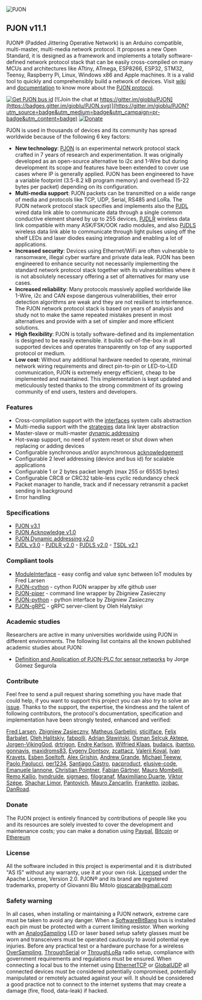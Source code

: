 
![PJON](http://www.gioblu.com/PJON/PJON-github-header-tiny.png)
## PJON v11.1
PJON® (Padded Jittering Operative Network) is an Arduino compatible, multi-master, multi-media network protocol. It proposes a new Open Standard, it is designed as a framework and implements a totally software-defined network protocol stack that can be easily cross-compiled on many MCUs and architectures like ATtiny, ATmega, ESP8266, ESP32, STM32, Teensy, Raspberry Pi, Linux, Windows x86 and Apple machines. It is a valid tool to quickly and comprehensibly build a network of devices. Visit [wiki](https://github.com/gioblu/PJON/wiki) and [documentation](documentation/README.md) to know more about the [PJON protocol](specification/PJON-protocol-specification-v3.1.md).

[![Get PJON bus id](https://img.shields.io/badge/GET-PJON%20bus%20id-lightgrey.svg)](http://www.pjon.org/get-bus-id.php)
[![Join the chat at https://gitter.im/gioblu/PJON](https://badges.gitter.im/gioblu/PJON.svg)](https://gitter.im/gioblu/PJON?utm_source=badge&utm_medium=badge&utm_campaign=pr-badge&utm_content=badge) [![Donate](https://img.shields.io/badge/DONATE-Paypal-green.svg)](https://www.paypal.me/PJON)

PJON is used in thousands of devices and its community has spread worldwide because of the following 6 key factors:
- **New technology**: [PJON](specification/PJON-protocol-specification-v3.1.md) is an experimental network protocol stack crafted in 7 years of research and experimentation. It was originally developed as an open-source alternative to i2c and 1-Wire but during development its scope and features have been extended to cover use cases where IP is generally applied. PJON has been engineered to have a variable footprint (3.5-8.2 kB program memory) and overhead (5-22 bytes per packet) depending on its configuration.
- **Multi-media support**: PJON packets can be transmitted on a wide range of media and protocols like TCP, UDP, Serial, RS485 and LoRa. The PJON network protocol stack specifies and implements also the [PJDL](src/strategies/SoftwareBitBang/specification/PJDL-specification-v3.0.md) wired data link able to communicate data through a single common conductive element shared by up to 255 devices, [PJDLR](src/strategies/OverSampling/specification/PJDLR-specification-v2.0.md) wireless data link compatible with many ASK/FSK/OOK radio modules, and also [PJDLS](src/strategies/AnalogSampling/specification/PJDLS-specification-v1.0.md) wireless data link able to communicate through light pulses using off the shelf LEDs and laser diodes easing integration and enabling a lot of applications.
- **Increased security**: Devices using Ethernet/WiFi are often vulnerable to ransomware, illegal cyber warfare and private data leak. PJON has been engineered to enhance security not necessarily implementing the standard network protocol stack together with its vulnerabilities where it is not absolutely necessary offering a set of alternatives for many use cases.
- **Increased reliability**: Many protocols massively applied worldwide like 1-Wire, i2c and CAN expose dangerous vulnerabilities, their error detection algorithms are weak and they are not resilient to interference. The PJON network protocol stack is based on years of analysis and study not to make the same repeated mistakes present in most alternatives and provide with a set of simpler and more efficient solutions.
- **High flexibility**: PJON is totally software-defined and its implementation is designed to be easily extensible. it builds out-of-the-box in all supported devices and operates transparently on top of any supported protocol or medium.
- **Low cost**: Without any additional hardware needed to operate, minimal network wiring requirements and direct pin-to-pin or LED-to-LED communication, PJON is extremely energy efficient, cheap to be implemented and maintained. This implementation is kept updated and meticulously tested thanks to the strong commitment of its growing community of end users, testers and developers.

### Features
- Cross-compilation support with the [interfaces](src/interfaces) system calls abstraction   
- Multi-media support with the [strategies](src/strategies) data link layer abstraction
- Master-slave or multi-master [dynamic addressing](specification/PJON-dynamic-addressing-specification-v2.0.md)
- Hot-swap support, no need of system reset or shut down when replacing or adding devices
- Configurable synchronous and/or asynchronous [acknowledgement](specification/PJON-protocol-acknowledge-specification-v1.0.md)
- Configurable 2 level addressing (device and bus id) for scalable applications
- Configurable 1 or 2 bytes packet length (max 255 or 65535 bytes)
- Configurable CRC8 or CRC32 table-less cyclic redundancy check
- Packet manager to handle, track and if necessary retransmit a packet sending in background
- Error handling

### Specifications
- [PJON v3.1](specification/PJON-protocol-specification-v3.1.md)
- [PJON Acknowledge v1.0](specification/PJON-protocol-acknowledge-specification-v1.0.md)
- [PJON Dynamic addressing v2.0](specification/PJON-dynamic-addressing-specification-v2.0.md)
- [PJDL v3.0](src/strategies/SoftwareBitBang/specification/PJDL-specification-v3.0.md) - [PJDLR v2.0](src/strategies/OverSampling/specification/PJDLR-specification-v2.0.md) - [PJDLS v2.0](src/strategies/AnalogSampling/specification/PJDLS-specification-v2.0.md) - [TSDL v2.1](src/strategies/ThroughSerial/specification/TSDL-specification-v2.1.md)

### Compliant tools
- [ModuleInterface](https://github.com/fredilarsen/ModuleInterface) - easy config and value sync between IoT modules by Fred Larsen
- [PJON-cython](https://github.com/xlfe/PJON-cython) - cython PJON wrapper by xlfe github user
- [PJON-piper](https://github.com/Girgitt/PJON-piper) - command line wrapper by Zbigniew Zasieczny
- [PJON-python](https://github.com/Girgitt/PJON-python) - python interface by Zbigniew Zasieczny
- [PJON-gRPC](https://github.com/Halytskyi/PJON-gRPC) - gRPC server-client by Oleh Halytskyi

### Academic studies
Researchers are active in many universities worldwide using PJON in different environments. The following list contains all the known published academic studies about PJON:
- [Definition and Application of PJON-PLC for sensor networks](https://repositorio.unican.es/xmlui/bitstream/handle/10902/14012/408952.pdf?sequence=1) by Jorge Gómez Segurola

### Contribute
Feel free to send a pull request sharing something you have made that could help, if you want to support this project you can also try to solve an [issue](https://github.com/gioblu/PJON/issues). Thanks to the support, the expertise, the kindness and the talent of following contributors, the protocol's documentation, specification and implementation have been strongly tested, enhanced and verified:

[Fred Larsen](https://github.com/fredilarsen), [Zbigniew Zasieczny](https://github.com/girgitt), [Matheus Garbelini](https://github.com/Matheus-Garbelini), [sticilface](https://github.com/sticilface), [Felix Barbalet](https://github.com/xlfe), [Oleh Halitskiy](https://github.com/Halytskyi), [fabpolli](https://github.com/fabpolli), [Adrian Sławiński](https://github.com/4ib3r), [Osman Selçuk Aktepe](https://github.com/osman-aktepe), [Jorgen-VikingGod](https://github.com/Jorgen-VikingGod), [drtrigon](https://github.com/drtrigon), [Endre Karlson](https://github.com/ekarlso), [Wilfried Klaas](https://github.com/willie68), [budaics](https://github.com/budaics), [ibantxo](https://github.com/ibantxo), [gonnavis](https://github.com/gonnavis), [maxidroms83](https://github.com/maxidroms83), [Evgeny Dontsov](https://github.com/dontsovcmc), [zcattacz](https://github.com/zcattacz), [Valerii Koval](https://github.com/valeros), [Ivan Kravets](https://github.com/ivankravets), [Esben Soeltoft](https://github.com/EsbenSoeltoft), [Alex Grishin](https://github.com/240974a), [Andrew Grande](https://github.com/aperepel), [Michael Teeww](https://github.com/MichMich), [Paolo Paolucci](https://github.com/PaoloP74), [per1234](https://github.com/per1234), [Santiago Castro](https://github.com/bryant1410), [pacproduct](https://github.com/pacproduct), [elusive-code](https://github.com/elusive-code), [Emanuele Iannone](https://github.com/eiannone), [Christian Pointner](https://github.com/equinox0815), [Fabian Gärtner](https://github.com/TeeTrizZz), [Mauro Mombelli](https://github.com/MauroMombelli), [Remo Kallio](https://github.com/shacal), [hyndruide](https://github.com/hyndruide), [sigmaeo](https://github.com/sigmaeo), [filogranaf](https://github.com/filogranaf), [Maximiliano Duarte](https://github.com/domonetic), [Viktor Szépe](https://github.com/szepeviktor), [Shachar Limor](), [Pantovich](), [Mauro Zancarlin](), [Franketto](), [jzobac](), [DanRoad]().

### Donate
The PJON project is entirely financed by contributions of people like you and its resources are solely invested to cover the development and maintenance costs; you can make a donation using [Paypal](https://www.paypal.me/PJON), [Bitcoin](http://tny.im/btc/address.php?a=1FupxAyDTuAMGz33PtwnhwBm4ppc7VLwpD) or [Ethereum](https://etherchain.org/account/0xf34AEAF3B149454522019781668F9a2d1762559b)

### License
All the software included in this project is experimental and it is distributed "AS IS" without any warranty, use it at your own risk. [Licensed](https://github.com/gioblu/PJON/blob/master/LICENSE.md) under the Apache License, Version 2.0. PJON® and its brand are registered trademarks, property of Giovanni Blu Mitolo gioscarab@gmail.com

### Safety warning
In all cases, when installing or maintaining a PJON network, extreme care must be taken to avoid any danger. When a [SoftwareBitBang](/src/strategies/SoftwareBitBang) bus is installed each pin must be protected with a current limiting resistor. When working with an [AnalogSampling](/src/strategies/AnalogSampling) LED or laser based setup safety glasses must be worn and transceivers must be operated cautiously to avoid potential eye injuries. Before any practical test or a hardware purchase for a wireless [OverSampling](/src/strategies/OverSampling), [ThroughSerial](/src/strategies/ThroughSerial) or [ThroughLoRa](/src/strategies/ThroughLoRa) radio setup, compliance with government requirements and regulations must be ensured. When connecting a local bus to the internet using [EthernetTCP](/src/strategies/EthernetTCP) or [GlobalUDP](/src/strategies/GlobalUDP) all connected devices must be considered potentially compromised, potentially manipulated or remotely actuated against your will. It should be considered a good practice not to connect to the internet systems that may create a damage (fire, flood, data-leak) if hacked.

